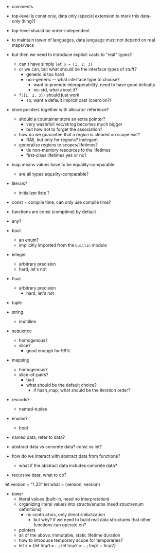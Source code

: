 - comments

- top-level is const only, data only (special extension to mark this data-only thing?)
- top-level should be order-independent

- to maintain tower of languages, data language must not depend on real maps/vecs
- but then we need to introduce explicit casts to "real" types?
  - can't have simply `let x = [1, 2, 3]`
  - or we can, but what should be the interface types of stuff?
    - generic is too hard
    - non-generic -- what interface type to choose?
      - want to promote interoperability, need to have good defaults
      - no-std, what about it?
  - `f([1, 2, 3])` should just work
    - so, want a default implicit cast (coercion?)

- store pointers together with allocator reference?
  - should a countainer store an extra pointer?
    - very wasteful! vec/string becomes much bigger
    - but how not to forget the association?
  - how do we guarantee that a region is cleared on scope exit?
    - RAII, but only for regions? inelegant
  - generalize regions to scopes/lifetimes?
    - tie non-memory resources to the lifetimes
    - first-class lifetimes yes or no?

- map means values have to be equality-comparable
  - are all types equality-comparable?

- literals?
  - initializer lists ?
- const = compile time, can only use compile time?
- functions are const (comptime) by default

- any?
- bool
  - an enum?
  - implicitly imported from the `builtin` module
- integer
  - arbitrary precision
  -   hard, let's not
- float
  - arbitrary precision
    - hard, let's not
- tuple
- string
  - multiline
- sequence
  - homogenous?
  - slice?
    - good enough for 99%
- mapping
  - homogenous?
  - slice-of-pairs?
    - bad
    - what should be the default choice?
      - if hash_map, what should be the iteration order?

- records?
  - named-tuples
- enums?
  - bool

- named data, refer to data?
- abstract data vs concrete data? const vs let?
- how do we interact with abstract data from functions?
  - what if the abstract data includes concrete data?
- recursive data, what to do?

let version = "1.23"
let what = (version, version)

- tower
  - literal values (built-in, need no interpretation)
  - organizing literal values into structs/enums (need struct/enum definitions)
    - no contructors, only direct-initialization
      - but why? if we need to build real data structures that other functions can operate on?
  - pointers
  - all of the above: immutable, static lifetime duration
  - how to introduce temporary scope for temporaries?
  - let x = {let tmp1 = ...; let tmp2 = ...; tmp1 + tmp2}

